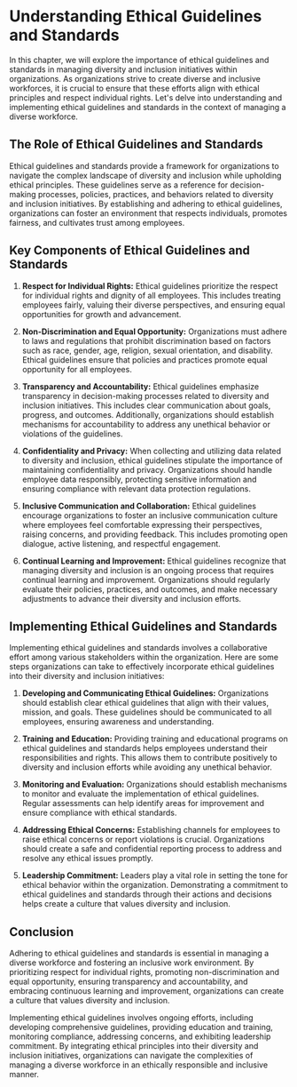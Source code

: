 # Understanding Ethical Guidelines and Standards

In this chapter, we will explore the importance of ethical guidelines and standards in managing diversity and inclusion initiatives within organizations. As organizations strive to create diverse and inclusive workforces, it is crucial to ensure that these efforts align with ethical principles and respect individual rights. Let's delve into understanding and implementing ethical guidelines and standards in the context of managing a diverse workforce.

## The Role of Ethical Guidelines and Standards

Ethical guidelines and standards provide a framework for organizations to navigate the complex landscape of diversity and inclusion while upholding ethical principles. These guidelines serve as a reference for decision-making processes, policies, practices, and behaviors related to diversity and inclusion initiatives. By establishing and adhering to ethical guidelines, organizations can foster an environment that respects individuals, promotes fairness, and cultivates trust among employees.

## Key Components of Ethical Guidelines and Standards

1. **Respect for Individual Rights:** Ethical guidelines prioritize the respect for individual rights and dignity of all employees. This includes treating employees fairly, valuing their diverse perspectives, and ensuring equal opportunities for growth and advancement.
    
2. **Non-Discrimination and Equal Opportunity:** Organizations must adhere to laws and regulations that prohibit discrimination based on factors such as race, gender, age, religion, sexual orientation, and disability. Ethical guidelines ensure that policies and practices promote equal opportunity for all employees.
    
3. **Transparency and Accountability:** Ethical guidelines emphasize transparency in decision-making processes related to diversity and inclusion initiatives. This includes clear communication about goals, progress, and outcomes. Additionally, organizations should establish mechanisms for accountability to address any unethical behavior or violations of the guidelines.
    
4. **Confidentiality and Privacy:** When collecting and utilizing data related to diversity and inclusion, ethical guidelines stipulate the importance of maintaining confidentiality and privacy. Organizations should handle employee data responsibly, protecting sensitive information and ensuring compliance with relevant data protection regulations.
    
5. **Inclusive Communication and Collaboration:** Ethical guidelines encourage organizations to foster an inclusive communication culture where employees feel comfortable expressing their perspectives, raising concerns, and providing feedback. This includes promoting open dialogue, active listening, and respectful engagement.
    
6. **Continual Learning and Improvement:** Ethical guidelines recognize that managing diversity and inclusion is an ongoing process that requires continual learning and improvement. Organizations should regularly evaluate their policies, practices, and outcomes, and make necessary adjustments to advance their diversity and inclusion efforts.
    

## Implementing Ethical Guidelines and Standards

Implementing ethical guidelines and standards involves a collaborative effort among various stakeholders within the organization. Here are some steps organizations can take to effectively incorporate ethical guidelines into their diversity and inclusion initiatives:

1. **Developing and Communicating Ethical Guidelines:** Organizations should establish clear ethical guidelines that align with their values, mission, and goals. These guidelines should be communicated to all employees, ensuring awareness and understanding.
    
2. **Training and Education:** Providing training and educational programs on ethical guidelines and standards helps employees understand their responsibilities and rights. This allows them to contribute positively to diversity and inclusion efforts while avoiding any unethical behavior.
    
3. **Monitoring and Evaluation:** Organizations should establish mechanisms to monitor and evaluate the implementation of ethical guidelines. Regular assessments can help identify areas for improvement and ensure compliance with ethical standards.
    
4. **Addressing Ethical Concerns:** Establishing channels for employees to raise ethical concerns or report violations is crucial. Organizations should create a safe and confidential reporting process to address and resolve any ethical issues promptly.
    
5. **Leadership Commitment:** Leaders play a vital role in setting the tone for ethical behavior within the organization. Demonstrating a commitment to ethical guidelines and standards through their actions and decisions helps create a culture that values diversity and inclusion.
    

## Conclusion

Adhering to ethical guidelines and standards is essential in managing a diverse workforce and fostering an inclusive work environment. By prioritizing respect for individual rights, promoting non-discrimination and equal opportunity, ensuring transparency and accountability, and embracing continuous learning and improvement, organizations can create a culture that values diversity and inclusion.

Implementing ethical guidelines involves ongoing efforts, including developing comprehensive guidelines, providing education and training, monitoring compliance, addressing concerns, and exhibiting leadership commitment. By integrating ethical principles into their diversity and inclusion initiatives, organizations can navigate the complexities of managing a diverse workforce in an ethically responsible and inclusive manner.
